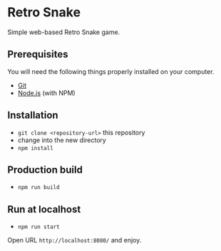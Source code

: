 # Retro Snake

Simple web-based Retro Snake game.

## Prerequisites

You will need the following things properly installed on your computer.

* [Git](http://git-scm.com/)
* [Node.js](http://nodejs.org/) (with NPM)

## Installation

* `git clone <repository-url>` this repository
* change into the new directory
* `npm install`

## Production build

* `npm run build`

## Run at localhost

* `npm run start`

Open URL `http://localhost:8080/` and enjoy.
